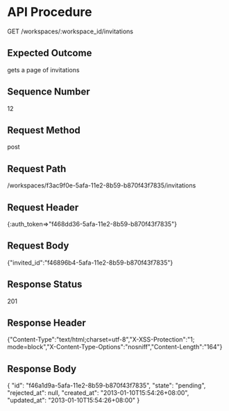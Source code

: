 # API Procedure
GET /workspaces/:workspace_id/invitations
## Expected Outcome
gets a page of invitations
## Sequence Number
12
## Request Method
post
## Request Path
/workspaces/f3ac9f0e-5afa-11e2-8b59-b870f43f7835/invitations
## Request Header
{:auth_token=>"f468dd36-5afa-11e2-8b59-b870f43f7835"}
## Request Body
{"invited_id":"f46896b4-5afa-11e2-8b59-b870f43f7835"}

## Response Status
201
## Response Header
{"Content-Type":"text/html;charset=utf-8","X-XSS-Protection":"1; mode=block","X-Content-Type-Options":"nosniff","Content-Length":"164"}

## Response Body
{
  "id": "f46a1d9a-5afa-11e2-8b59-b870f43f7835",
  "state": "pending",
  "rejected_at": null,
  "created_at": "2013-01-10T15:54:26+08:00",
  "updated_at": "2013-01-10T15:54:26+08:00"
}
